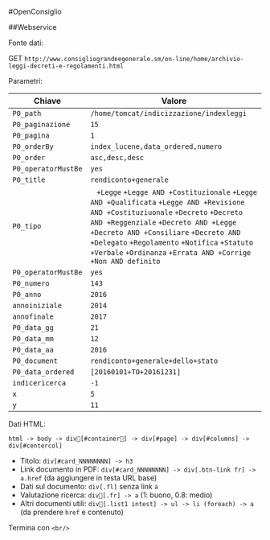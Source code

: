 #OpenConsiglio

##Webservice

Fonte dati:

GET `http://www.consigliograndeegenerale.sm/on-line/home/archivio-leggi-decreti-e-regolamenti.html`

Parametri:

Chiave | Valore
-------|-------
`P0_path` | `/home/tomcat/indicizzazione/indexleggi`
`P0_paginazione` | `15`
`P0_pagina` | `1`
`P0_orderBy` | `index_lucene,data_ordered,numero`
`P0_order` | `asc,desc,desc`
`P0_operatorMustBe` | `yes`
`P0_title` | `rendiconto+generale`
`P0_tipo` | ` ` `+Legge` `+Legge AND +Costituzionale` `+Legge AND +Qualificata` `+Legge AND +Revisione AND +Costituziuonale` `+Decreto` `+Decreto AND +Reggenziale` `+Decreto AND +Legge` `+Decreto AND +Consiliare` `+Decreto AND +Delegato` `+Regolamento` `+Notifica` `+Statuto` `+Verbale` `+Ordinanza` `+Errata AND +Corrige` `+Non AND definito`
`P0_operatorMustBe` | `yes`
`P0_numero` | `143`
`P0_anno` | `2016`
`annoiniziale` | `2014`
`annofinale` | `2017`
`P0_data_gg` | `21`
`P0_data_mm` | `12`
`P0_data_aa` | `2016`
`P0_document` | `rendiconto+generale+dello+stato`
`P0_data_ordered` | `[20160101+TO+20161231]`
`indicericerca` | `-1`
`x` | `5`
`y` | `11`

Dati HTML:

`html -> body -> div[#container] -> div[#page] -> div[#columns] -> div[#centercol]`

- Titolo: `div[#card_NNNNNNNN] -> h3`
- Link documento in PDF: `div[#card_NNNNNNNN] -> div[.btn-link fr] -> a.href` (da aggiungere in testa URL base)
- Dati sul documento: `div[.fl]` senza link `a`
- Valutazione ricerca: `div[.fr] -> a` (1: buono, 0.8: medio)
- Altri documenti utili: `div[.list1 intest] -> ul -> li (foreach) -> a` (da prendere `href` e contenuto)

Termina con `<br/>`
